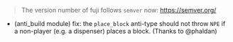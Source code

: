 > The version number of fuji follows `semver` now: https://semver.org/

- (anti_build module) fix: the `place_block` anti-type should not throw `NPE` if a non-player (e.g. a dispenser) places a block. (Thanks to @phaldan)
